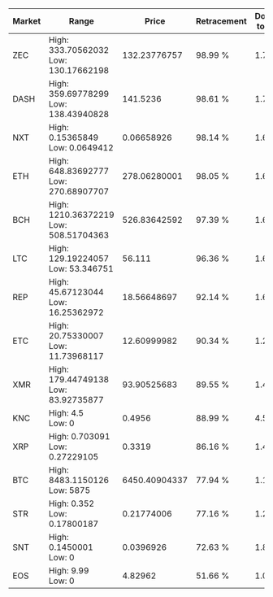 | Market | Range | Price| Retracement | Doubles to 50% |
| --- | --- | --- | --- | --- |
| ZEC | High: 333.70562032<br />Low: 130.17662198 | 132.23776757 | 98.99 % | 1.75 |
| DASH | High: 359.69778299<br />Low: 138.43940828 | 141.5236 | 98.61 % | 1.76 |
| NXT | High: 0.15365849<br />Low: 0.0649412 | 0.06658926 | 98.14 % | 1.64 |
| ETH | High: 648.83692777<br />Low: 270.68907707 | 278.06280001 | 98.05 % | 1.65 |
| BCH | High: 1210.36372219<br />Low: 508.51704363 | 526.83642592 | 97.39 % | 1.63 |
| LTC | High: 129.19224057<br />Low: 53.346751 | 56.111 | 96.36 % | 1.63 |
| REP | High: 45.67123044<br />Low: 16.25362972 | 18.56648697 | 92.14 % | 1.67 |
| ETC | High: 20.75330007<br />Low: 11.73968117 | 12.60999982 | 90.34 % | 1.29 |
| XMR | High: 179.44749138<br />Low: 83.92735877 | 93.90525683 | 89.55 % | 1.40 |
| KNC | High: 4.5<br />Low: 0 | 0.4956 | 88.99 % | 4.54 |
| XRP | High: 0.703091<br />Low: 0.27229105 | 0.3319 | 86.16 % | 1.47 |
| BTC | High: 8483.1150126<br />Low: 5875 | 6450.40904337 | 77.94 % | 1.11 |
| STR | High: 0.352<br />Low: 0.17800187 | 0.21774006 | 77.16 % | 1.22 |
| SNT | High: 0.1450001<br />Low: 0 | 0.0396926 | 72.63 % | 1.83 |
| EOS | High: 9.99<br />Low: 0 | 4.82962 | 51.66 % | 1.03 |
